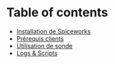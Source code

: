 # Table of contents

* [Installation de Spiceworks](README.md)
* [Prérequis clients](prerequis-clients.md)
* [Utilisation de sonde](utilisation-de-sonde.md)
* [Logs & Scripts](logs-and-scripts.md)

